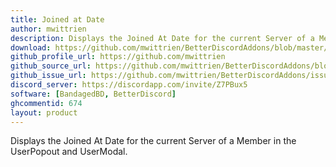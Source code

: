 ```yaml
---
title: Joined at Date
author: mwittrien
description: Displays the Joined At Date for the current Server of a Member in the UserPopout and UserModal.
download: https://github.com/mwittrien/BetterDiscordAddons/blob/master/Plugins/JoinedAtDate/JoinedAtDate.plugin.js
github_profile_url: https://github.com/mwittrien
github_source_url: https://github.com/mwittrien/BetterDiscordAddons/blob/master/Plugins/JoinedAtDate/
github_issue_url: https://github.com/mwittrien/BetterDiscordAddons/issues/
discord_server: https://discordapp.com/invite/Z7PBux5
software: [BandagedBD, BetterDiscord]
ghcommentid: 674
layout: product
---
```

Displays the Joined At Date for the current Server of a Member in the UserPopout and UserModal.